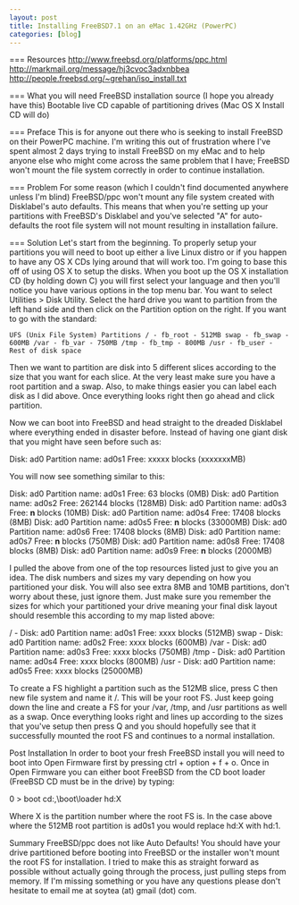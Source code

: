 ```yaml
---
layout: post
title: Installing FreeBSD7.1 on an eMac 1.42GHz (PowerPC)
categories: [blog]
---
```


=== Resources
http://www.freebsd.org/platforms/ppc.html
http://markmail.org/message/hj3cvoc3adxnbbea
http://people.freebsd.org/~grehan/iso_install.txt

=== What you will need
FreeBSD installation source (I hope you already have this)
Bootable live CD capable of partitioning drives (Mac OS X Install CD will do)

=== Preface
This is for anyone out there who is seeking to install FreeBSD on their PowerPC machine. I'm writing this out of frustration where I've spent almost 2 days trying to install FreeBSD on my eMac and to help anyone else who might come across the same problem that I have; FreeBSD won't mount the file system correctly in order to continue installation.

=== Problem
For some reason (which I couldn't find documented anywhere unless I'm blind) FreeBSD/ppc won't mount any file system created with Disklabel's auto defaults. This means that when you're setting up your partitions with FreeBSD's Disklabel and you've selected "A" for auto-defaults the root file system will not mount resulting in installation failure.

=== Solution
Let's start from the beginning. To properly setup your partitions you will need to boot up either a live Linux distro or if you happen to have any OS X CDs lying around that will work too. I'm going to base this off of using OS X to setup the disks. When you boot up the OS X installation CD (by holding down C) you will first select your language and then you'll notice you have various options in the top menu bar. You want to select Utilities > Disk Utility. Select the hard drive you want to partition from the left hand side and then click on the Partition option on the right. If you want to go with the standard:

`UFS (Unix File System) Partitions
/ - fb_root - 512MB
swap - fb_swap - 600MB
/var - fb_var - 750MB
/tmp - fb_tmp - 800MB
/usr - fb_user - Rest of disk space`

Then we want to partition are disk into 5 different slices according to the size that you want for each slice. At the very least make sure you have a root partition and a swap. Also, to make things easier you can label each disk as I did above. Once everything looks right then go ahead and click partition.

Now we can boot into FreeBSD and head straight to the dreaded Disklabel where everything ended in disaster before. Instead of having one giant disk that you might have seen before such as:

Disk: ad0 Partition name: ad0s1 Free: xxxxx blocks (xxxxxxxMB)

You will now see something similar to this:

Disk: ad0 Partition name: ad0s1 Free: 63 blocks (0MB)
Disk: ad0 Partition name: ad0s2 Free: 262144 blocks (128MB)
Disk: ad0 Partition name: ad0s3 Free: __n__ blocks (10MB)
Disk: ad0 Partition name: ad0s4 Free: 17408 blocks (8MB)
Disk: ad0 Partition name: ad0s5 Free: __n__ blocks (33000MB)
Disk: ad0 Partition name: ad0s6 Free: 17408 blocks (8MB)
Disk: ad0 Partition name: ad0s7 Free: __n__ blocks (750MB)
Disk: ad0 Partition name: ad0s8 Free: 17408 blocks (8MB)
Disk: ad0 Partition name: ad0s9 Free: __n__ blocks (2000MB)

I pulled the above from one of the top resources listed just to give you an idea. The disk numbers and sizes my vary depending on how you partitioned your disk. You will also see extra 8MB and 10MB partitions, don't worry about these, just ignore them. Just make sure you remember the sizes for which your partitioned your drive meaning your final disk layout should resemble this according to my map listed above:

/ - Disk: ad0 Partition name: ad0s1 Free: xxxx blocks (512MB)
swap - Disk: ad0 Partition name: ad0s2 Free: xxxx blocks (600MB)
/var - Disk: ad0 Partition name: ad0s3 Free: xxxx blocks (750MB)
/tmp - Disk: ad0 Partition name: ad0s4 Free: xxxx blocks (800MB)
/usr - Disk: ad0 Partition name: ad0s5 Free: xxxx blocks (25000MB)

To create a FS highlight a partition such as the 512MB slice, press C then new file system and name it /. This will be your root FS. Just keep going down the line and create a FS for your /var, /tmp, and /usr partitions as well as a swap. Once everything looks right and lines up according to the sizes that you've setup then press Q and you should hopefully see that it successfully mounted the root FS and continues to a normal installation.

Post Installation
In order to boot your fresh FreeBSD install you will need to boot into Open Firmware first by pressing ctrl + option + f + o. Once in Open Firmware you can either boot FreeBSD from the CD boot loader (FreeBSD CD must be in the drive) by typing:

0 > boot cd:,\boot\loader hd:X

Where X is the partition number where the root FS is. In the case above where the 512MB root partition is ad0s1 you would replace hd:X with hd:1.

Summary
FreeBSD/ppc does not like Auto Defaults! You should have your drive partitioned before booting into FreeBSD or the installer won't mount the root FS for installation. I tried to make this as straight forward as possible without actually going through the process, just pulling steps from memory. If I'm missing something or you have any questions please don't hesitate to email me at soytea (at) gmail (dot) com.
